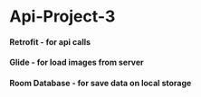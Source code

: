 # Api-Project-3
#### Retrofit - for api calls
#### Glide - for load images from server
#### Room Database - for save data on local storage
